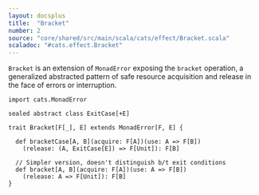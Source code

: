 ```yaml
---
layout: docsplus
title:  "Bracket"
number: 2
source: "core/shared/src/main/scala/cats/effect/Bracket.scala"
scaladoc: "#cats.effect.Bracket"
---
```


`Bracket` is an extension of `MonadError` exposing the `bracket`
operation, a generalized abstracted pattern of safe resource
acquisition and release in the face of errors or interruption.

```tut:silent
import cats.MonadError

sealed abstract class ExitCase[+E]

trait Bracket[F[_], E] extends MonadError[F, E] {

  def bracketCase[A, B](acquire: F[A])(use: A => F[B])
    (release: (A, ExitCase[E]) => F[Unit]): F[B]
   
  // Simpler version, doesn't distinguish b/t exit conditions
  def bracket[A, B](acquire: F[A])(use: A => F[B])
    (release: A => F[Unit]): F[B]
}
```

